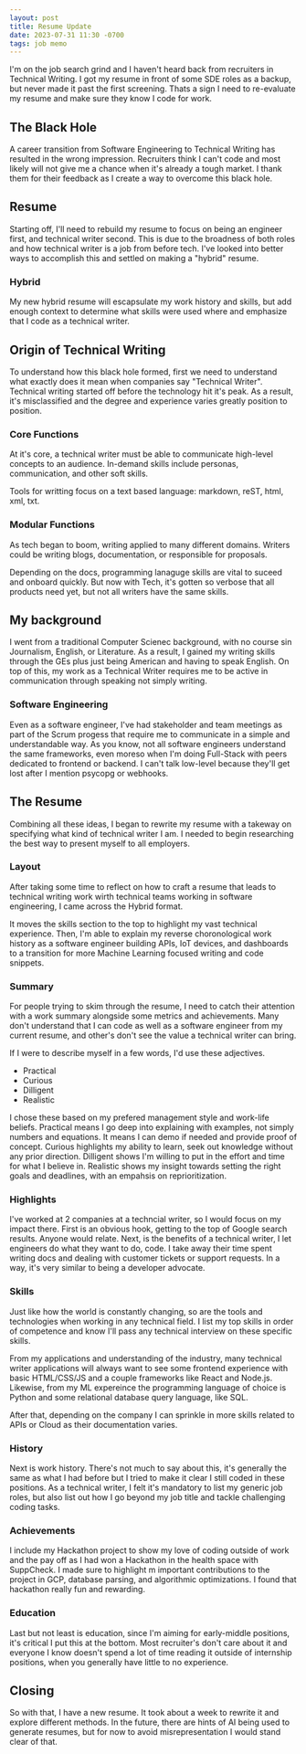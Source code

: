 ```yaml
---
layout: post
title: Resume Update
date: 2023-07-31 11:30 -0700
tags: job memo
---
```


I'm on the job search grind and I haven't heard back from recruiters in Technical Writing. I got my resume in front of some SDE roles as a backup, but never made it past the first screening. Thats a sign I need to re-evaluate my resume and make sure they know I code for work. 

## The Black Hole

A career transition from Software Engineering to Technical Writing has resulted in the wrong impression. Recruiters think I can't code and most likely will not give me a chance when it's already a tough market. I thank them for their feedback as I create a way to overcome this black hole.

## Resume

Starting off, I'll need to rebuild my resume to focus on being an engineer first, and technical writer second. This is due to the broadness of both roles and how technical writer is a job from before tech. I've looked into better ways to accomplish this and settled on making a "hybrid" resume. 

### Hybrid

My new hybrid resume will escapsulate my work history and skills, but add enough context to determine what skills were used where and emphasize that I code as a technical writer.

## Origin of Technical Writing

To understand how this black hole formed, first we need to understand what exactly does it mean when companies say "Technical Writer". Technical writing started off before the technology hit it's peak. As a result, it's misclassified and the degree and experience varies greatly position to position. 

### Core Functions

At it's core, a technical writer must be able to communicate high-level concepts to an audience. In-demand skills include personas, communication, and other soft skills.

Tools for writting focus on a text based language: markdown, reST, html, xml, txt.

### Modular Functions

As tech began to boom, writing applied to many different domains. Writers could be writing blogs, documentation, or responsible for proposals.

Depending on the docs, programming lanaguge skills are vital to suceed and onboard quickly. But now with Tech, it's gotten so verbose that all products need yet, but not all writers have the same skills.

## My background

I went from a traditional Computer Scienec background, with no course sin Journalism, English, or Literature. As a result, I gained my writing skills through the GEs plus just being American and having to speak English. On top of this, my work as a Technical Writer requires me to be active in communication through speaking not simply writing.

### Software Engineering

Even as a software engineer, I've had stakeholder and team meetings as part of the Scrum progess that require me to communicate in a simple and understandable way. As you know, not all software engineers understand the same frameworks, even moreso when I'm doing Full-Stack with peers dedicated to frontend or backend. I can't talk low-level because they'll get lost after I mention psycopg or webhooks.

## The Resume

Combining all these ideas, I began to rewrite my resume with a takeway on specifying what kind of technical writer I am. I needed to begin researching the best way to present myself to all employers.

### Layout

After taking some time to reflect on how to craft a resume that leads to technical writing work wirth technical teams working in software engineering, I came across the Hybrid format.

It moves the skills section to the top to highlight my vast technical experience. Then, I'm able to explain my reverse choronological work history as a software engineer building APIs, IoT devices, and dashboards to a transition for more Machine Learning focused writing and code snippets.

### Summary

For people trying to skim through the resume, I need to catch their attention with a work summary alongside some metrics and achievements. Many don't understand that I can code as well as a software engineer from my current resume, and other's don't see the value a technical writer can bring. 

If I were to describe myself in a few words, I'd use these adjectives.

- Practical
- Curious
- Dilligent
- Realistic

I chose these based on my prefered management style and work-life beliefs. Practical means I go deep into explaining with examples, not simply numbers and equations. It means I can demo if needed and provide proof of concept. Curious highlights my ability to learn, seek out knowledge without any prior direction. Dilligent shows I'm willing to put in the effort and time for what I believe in. Realistic shows my insight towards setting the right goals and deadlines, with an empahsis on reprioritization.

### Highlights

I've worked at 2 companies at a techncial writer, so I would focus on my impact there. First is an obvious hook, getting to the top of Google search results. Anyone would relate. Next, is the benefits of a technical writer, I let engineers do what they want to do, code. I take away their time spent writing docs and dealing with customer tickets or support requests. In a way, it's very similar to being a developer advocate.

### Skills

Just like how the world is constantly changing, so are the tools and technologies when working in any technical field. I list my top skills in order of competence and know I'll pass any technical interview on these specific skills. 

From my applications and understanding of the industry, many technical writer applications will always want to see some frontend experience with basic HTML/CSS/JS and a couple frameworks like React and Node.js. Likewise, from my ML expereince the programming language of choice is Python and some relational database query language, like SQL.

After that, depending on the company I can sprinkle in more skills related to APIs or Cloud as their documentation varies.

### History

Next is work history. There's not much to say about this, it's generally the same as what I had before but I tried to make it clear I still coded in these positions. As a technical writer, I felt it's mandatory to list my generic job roles, but also list out how I go beyond my job title and tackle challenging coding tasks.

### Achievements

I include my Hackathon project to show my love of coding outside of work and the pay off as I had won a Hackathon in the health space with SuppCheck. I made sure to highlight m important contributions to the project in GCP, database parsing, and algorithmic optimizations. I found that hackathon really fun and rewarding.

### Education

Last but not least is education, since I'm aiming for early-middle positions, it's critical I put this at the bottom. Most recruiter's don't care about it and everyone I know doesn't spend a lot of time reading it outside of internship positions, when you generally have little to no experience.

## Closing

So with that, I have a new resume. It took about a week to rewrite it and explore different methods. In the future, there are hints of AI being used to generate resumes, but for now to avoid misrepresentation I would stand clear of that.